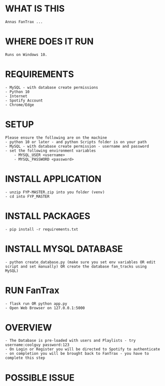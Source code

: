 # WHAT IS THIS
	Annas FanTrax ...
	
# WHERE DOES IT RUN
	Runs on Windows 10. 
	
# REQUIREMENTS
	- MySQL - with database create permissions
	- Python 10 
	- Internet
	- Spotify Account
	- Chrome/Edge
	
# SETUP
	Please ensure the following are on the machine
	- python 10 or later - and python Scripts folder is on your path
	- MySQL - with database create permission - username and password
	- set the following environment variables
		- MYSQL_USER <username>
		- MYSQL_PASSWORD <password>
		
# INSTALL APPLICATION
	- unzip FYP-MASTER.zip into you folder (venv)
	- cd into FYP_MASTER

# INSTALL PACKAGES
	- pip install -r requirements.txt

# INSTALL MYSQL DATABASE
	- python create_database.py (make sure you set env variables OR edit script and set manually) OR create the database fan_tracks using MySQL)

# RUN FanTrax
	- flask run OR python app.py
	- Open Web Browser on 127.0.0.1:5000
	
# OVERVIEW
	- The Database is pre-loaded with users and Playlists - try username:coolguy password:123
	- On Login or Register you will be directed to Spotify to authenticate - on completion you will be brought back to FanTrax - you have to complete this step


# POSSIBLE ISSUE
